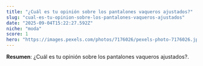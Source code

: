 ```yaml
---
title: "¿Cuál es tu opinión sobre los pantalones vaqueros ajustados?"
slug: "cual-es-tu-opinion-sobre-los-pantalones-vaqueros-ajustados"
date: "2025-09-04T15:22:27.592Z"
niche: "moda"
score: 1
hero: "https://images.pexels.com/photos/7176026/pexels-photo-7176026.jpeg?auto=compress&cs=tinysrgb&fit=crop&h=627&w=1200&auto=compress&cs=tinysrgb&w=1024&h=576&fit=crop"
---
```


**Resumen**: ¿Cuál es tu opinión sobre los pantalones vaqueros ajustados?.
